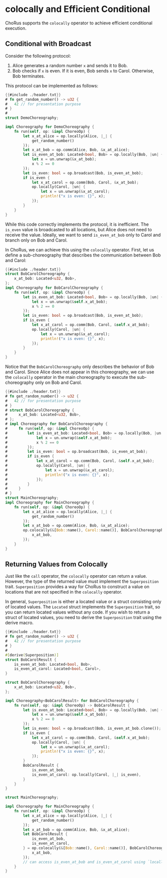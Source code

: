 # colocally and Efficient Conditional

ChoRus supports the `colocally` operator to achieve efficient conditional execution.

## Conditional with Broadcast

Consider the following protocol:

1. Alice generates a random number `x` and sends it to Bob.
2. Bob checks if `x` is even. If it is even, Bob sends `x` to Carol. Otherwise, Bob terminates.

This protocol can be implemented as follows:

```rust
{{#include ./header.txt}}
# fn get_random_number() -> u32 {
#   42 // for presentation purpose
# }
#
struct DemoChoreography;

impl Choreography for DemoChoreography {
    fn run(self, op: &impl ChoreoOp) {
        let x_at_alice = op.locally(Alice, |_| {
            get_random_number()
        });
        let x_at_bob = op.comm(Alice, Bob, &x_at_alice);
        let is_even_at_bob: Located<bool, Bob> = op.locally(Bob, |un| {
            let x = un.unwrap(&x_at_bob);
            x % 2 == 0
        });
        let is_even: bool = op.broadcast(Bob, is_even_at_bob);
        if is_even {
            let x_at_carol = op.comm(Bob, Carol, &x_at_bob);
            op.locally(Carol, |un| {
                let x = un.unwrap(&x_at_carol);
                println!("x is even: {}", x);
            });
        }
    }
}
```

While this code correctly implements the protocol, it is inefficient. The `is_even` value is broadcasted to all locations, but Alice does not need to receive the value. Ideally, we want to send `is_even_at_bob` only to Carol and branch only on Bob and Carol.

In ChoRus, we can achieve this using the `colocally` operator. First, let us define a sub-choreography that describes the communication between Bob and Carol:

```rust
{{#include ./header.txt}}
struct BobCarolChoreography {
    x_at_bob: Located<u32, Bob>,
};
impl Choreography for BobCarolChoreography {
    fn run(self, op: &impl ChoreoOp) {
        let is_even_at_bob: Located<bool, Bob> = op.locally(Bob, |un| {
            let x = un.unwrap(&self.x_at_bob);
            x % 2 == 0
        });
        let is_even: bool = op.broadcast(Bob, is_even_at_bob);
        if is_even {
            let x_at_carol = op.comm(Bob, Carol, &self.x_at_bob);
            op.locally(Carol, |un| {
                let x = un.unwrap(&x_at_carol);
                println!("x is even: {}", x);
            });
        }
    }
}
```

Notice that the `BobCarolChoreography` only describes the behavior of Bob and Carol. Since Alice does not appear in this choreography, we can use the `colocally` operator in the main choreography to execute the sub-choreography only on Bob and Carol.

```rust
{{#include ./header.txt}}
# fn get_random_number() -> u32 {
#   42 // for presentation purpose
# }
# struct BobCarolChoreography {
#     x_at_bob: Located<u32, Bob>,
# };
# impl Choreography for BobCarolChoreography {
#     fn run(self, op: &impl ChoreoOp) {
#         let is_even_at_bob: Located<bool, Bob> = op.locally(Bob, |un| {
#             let x = un.unwrap(&self.x_at_bob);
#             x % 2 == 0
#         });
#         let is_even: bool = op.broadcast(Bob, is_even_at_bob);
#         if is_even {
#             let x_at_carol = op.comm(Bob, Carol, &self.x_at_bob);
#             op.locally(Carol, |un| {
#                 let x = un.unwrap(&x_at_carol);
#                 println!("x is even: {}", x);
#             });
#         }
#     }
# }
struct MainChoreography;
impl Choreography for MainChoreography {
    fn run(self, op: &impl ChoreoOp) {
        let x_at_alice = op.locally(Alice, |_| {
            get_random_number()
        });
        let x_at_bob = op.comm(Alice, Bob, &x_at_alice);
        op.colocally(&[Bob::name(), Carol::name()], BobCarolChoreography {
            x_at_bob,
        });
    }
}
```

## Returning Values from Colocally

Just like the `call` operator, the `colocally` operator can return a value. However, the type of the returned value must implement the `Superposition` trait. `Superposition` provides a way for ChoRus to construct a value on locations that are not specified in the `colocally` operator.

In general, `Superposition` is either a located value or a struct consisting only of located values. The `Located` struct implements the `Superposition` trait, so you can return located values without any code. If you wish to return a struct of located values, you need to derive the `Superposition` trait using the derive macro.

```rust
{{#include ./header.txt}}
# fn get_random_number() -> u32 {
#   42 // for presentation purpose
# }
#
#[derive(Superposition)]
struct BobCarolResult {
    is_even_at_bob: Located<bool, Bob>,
    is_even_at_carol: Located<bool, Carol>,
}

struct BobCarolChoreography {
    x_at_bob: Located<u32, Bob>,
};

impl Choreography<BobCarolResult> for BobCarolChoreography {
    fn run(self, op: &impl ChoreoOp) -> BobCarolResult {
        let is_even_at_bob: Located<bool, Bob> = op.locally(Bob, |un| {
            let x = un.unwrap(&self.x_at_bob);
            x % 2 == 0
        });
        let is_even: bool = op.broadcast(Bob, is_even_at_bob.clone());
        if is_even {
            let x_at_carol = op.comm(Bob, Carol, &self.x_at_bob);
            op.locally(Carol, |un| {
                let x = un.unwrap(&x_at_carol);
                println!("x is even: {}", x);
            });
        }
        BobCarolResult {
            is_even_at_bob,
            is_even_at_carol: op.locally(Carol, |_| is_even),
        }
    }
}

struct MainChoreography;

impl Choreography for MainChoreography {
    fn run(self, op: &impl ChoreoOp) {
        let x_at_alice = op.locally(Alice, |_| {
            get_random_number()
        });
        let x_at_bob = op.comm(Alice, Bob, &x_at_alice);
        let BobCarolResult {
            is_even_at_bob,
            is_even_at_carol,
        } = op.colocally(&[Bob::name(), Carol::name()], BobCarolChoreography {
            x_at_bob,
        });
        // can access is_even_at_bob and is_even_at_carol using `locally` on Bob and Carol
    }
}
```
